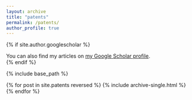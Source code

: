 ```yaml
---
layout: archive
title: "patents"
permalink: /patents/
author_profile: true
---
```


{% if site.author.googlescholar %}
  <div class="wordwrap">You can also find my articles on <a href="{{site.author.googlescholar}}">my Google Scholar profile</a>.</div>
{% endif %}

{% include base_path %}

{% for post in site.patents reversed %}
  {% include archive-single.html %}
{% endfor %}


